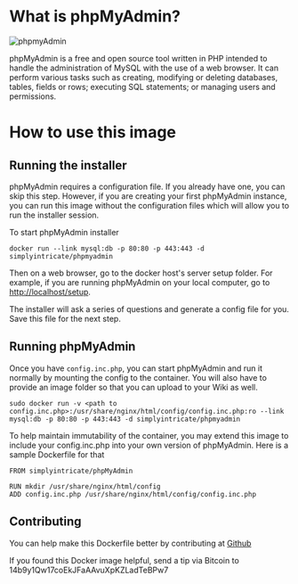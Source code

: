 # What is phpMyAdmin?

![phpmyAdmin](http://www.phpmyadmin.net/home_page/images/logo.png)

phpMyAdmin is a free and open source tool written in PHP intended to handle the administration of MySQL with the use of a web browser. It can perform various tasks such as creating, modifying or deleting databases, tables, fields or rows; executing SQL statements; or managing users and permissions.

# How to use this image

## Running the installer

phpMyAdmin requires a configuration file. If you already have one, you can skip this step. However, if you are creating your first phpMyAdmin instance, you can run this image without the configuration files which will allow you to run the installer session.

To start phpMyAdmin installer

	docker run --link mysql:db -p 80:80 -p 443:443 -d simplyintricate/phpmyadmin

Then on a web browser, go to the docker host's server setup folder. For example, if you are running phpMyAdmin on your local computer, go to [http://localhost/setup](http://localhost/setup).

The installer will ask a series of questions and generate a config file for you. Save this file for the next step.

## Running phpMyAdmin

Once you have `config.inc.php`, you can start phpMyAdmin and run it normally by mounting the config to the container. You will also have to provide an image folder so that you can upload to your Wiki as well.

	sudo docker run -v <path to config.inc.php>:/usr/share/nginx/html/config/config.inc.php:ro --link mysql:db -p 80:80 -p 443:443 -d simplyintricate/phpmyadmin

To help maintain immutability of the container, you may extend this image to include your config.inc.php into your own version of phpMyAdmin. Here is a sample Dockerfile for that

	FROM simplyintricate/phpMyAdmin

	RUN mkdir /usr/share/nginx/html/config
	ADD config.inc.php /usr/share/nginx/html/config/config.inc.php

## Contributing

You can help make this Dockerfile better by contributing at [Github](https://github.com/stephenliang/phpmyadmin-dockerfile)

If you found this Docker image helpful, send a tip via Bitcoin to 14b9y1Qw17coEkJFaAAvuXpKZLadTeBPw7
